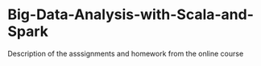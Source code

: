 # Big-Data-Analysis-with-Scala-and-Spark
Description of the asssignments and homework from the online course
